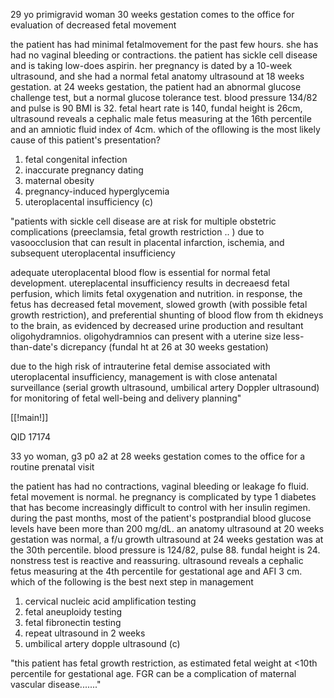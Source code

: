 29 yo primigravid woman 30 weeks gestation comes to the office for evaluation of decreased fetal movement 

the patient has had minimal fetalmovement for the past few hours. she has had no vaginal bleeding or contractions. the patient has sickle cell disease and is taking low-does aspirin. her pregnancy is dated by a 10-week ultrasound, and she had a normal fetal anatomy ultrasound at 18 weeks gestation. at 24 weeks gestation, the patient had an abnormal glucose challenge test, but a normal glucose tolerance test. blood pressure 134/82 and pulse is 90 BMI is 32. fetal heart rate is 140, fundal height is 26cm, ultrasound reveals a cephalic male fetus measuring at the 16th percentile and an amniotic fluid index of 4cm. which of the ofllowing is the most likely cause of this patient's presentation? 

1. fetal congenital infection 
2. inaccurate pregnancy dating 
3. maternal obesity 
4. pregnancy-induced hyperglycemia 
5. uteroplacental insufficiency (c)

"patients with sickle cell disease are at risk for multiple obstetric complications (preeclamsia, fetal growth restriction .. ) due to vasoocclusion that can result in placental infarction, ischemia, and subsequent uteroplacental insufficiency

adequate uteroplacental blood flow is essential for normal fetal development. utereplacental insufficiency results in decreaesd fetal perfusion, which limits fetal oxygenation and nutrition. in response, the fetus has decreased fetal movement, slowed growth (with possible fetal growth restriction), and preferential shunting of blood flow from th ekidneys to the brain, as evidenced by decreased urine production and resultant oligohydramnios. oligohydramnios can present with a uterine size less-than-date's dicrepancy (fundal ht at 26 at 30 weeks gestation)

due to the high risk of intrauterine fetal demise associated with uteroplacental insufficiency, management is with close antenatal surveillance (serial growth ultrasound, umbilical artery Doppler ultrasound) for monitoring of fetal well-being and delivery planning"

[[!main!]]

QID 17174

33 yo woman, g3 p0 a2 at 28 weeks gestation comes to the office for a routine prenatal visit 

the patient has had no contractions, vaginal bleeding or leakage fo fluid. fetal movement is normal. he pregnancy is complicated by type 1 diabetes that has become increasingly difficult to control with her insulin regimen. during the past months, most of the patient's postprandial blood glucose levels have been more than 200 mg/dL. an anatomy ultrasound at 20 weeks gestation was normal, a f/u growth ultrasound at 24 weeks gestation was at the 30th percentile. blood pressure is 124/82, pulse 88. fundal height is 24. nonstress test is reactive and reassuring. ultrasound reveals a cephalic fetus measuring at the 4th percentile for gestational age and AFI 3 cm. which of the following is the best next step in management 

1. cervical nucleic acid amplification testing
2. fetal aneuploidy testing 
3. fetal fibronectin testing 
4. repeat ultrasound in 2 weeks 
5. umbilical artery dopple ultrasound (c)

"this patient has fetal growth restriction, as estimated fetal weight at <10th percentile for gestational age. FGR can be a complication of maternal vascular disease......."

